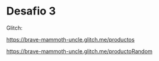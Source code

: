 # Desafio 3
Glitch:

https://brave-mammoth-uncle.glitch.me/productos

https://brave-mammoth-uncle.glitch.me/productoRandom
